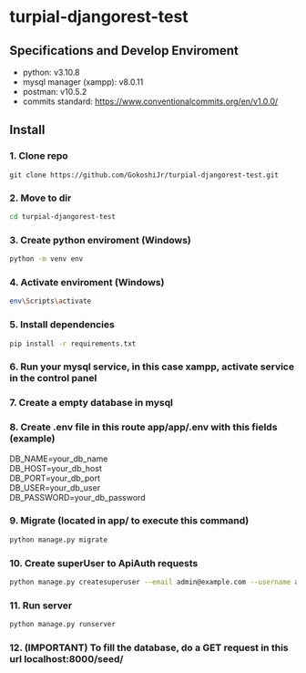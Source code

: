 # turpial-djangorest-test

## Specifications and Develop Enviroment
- python: v3.10.8 <br/>
- mysql manager (xampp): v8.0.11 <br/>
- postman: v10.5.2 <br/>
- commits standard: https://www.conventionalcommits.org/en/v1.0.0/

## Install

### 1. Clone repo
```git
git clone https://github.com/GokoshiJr/turpial-djangorest-test.git
```

### 2. Move to dir
```bash
cd turpial-djangorest-test
```

### 3. Create python enviroment (Windows)
```bash
python -m venv env
```

### 4. Activate enviroment (Windows)
```bash
env\Scripts\activate
```

### 5. Install dependencies 
```bash
pip install -r requirements.txt
```

### 6. Run your mysql service, in this case xampp, activate service in the control panel

### 7. Create a empty database in mysql

### 8. Create .env file in this route app/app/.env with this fields (example)
DB_NAME=your_db_name <br/>
DB_HOST=your_db_host <br/>
DB_PORT=your_db_port <br/>
DB_USER=your_db_user <br/>
DB_PASSWORD=your_db_password

### 9. Migrate (located in app/ to execute this command)
```bash
python manage.py migrate
```

### 10. Create superUser to ApiAuth requests
```bash
python manage.py createsuperuser --email admin@example.com --username admin
```

### 11. Run server
```bash
python manage.py runserver
```
### 12. (IMPORTANT) To fill the database, do a GET request in this url localhost:8000/seed/
